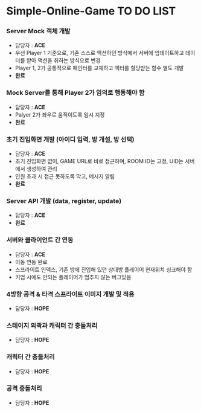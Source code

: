 # Simple-Online-Game TO DO LIST

### Server Mock 객체 개발
- 담당자 : **ACE**
- 우선 Player 1 기준으로, 기존 스스로 액션하던 방식에서 서버에 업데이트하고 데이터를 받아 액션을 취하는 방식으로 변경
- Player 1, 2가 공통적으로 페인터를 교체하고 액터를 할당받는 함수 별도 개발
- **완료**

### Mock Server를 통해 Player 2가 임의로 행동해야 함
- 담당자 : **ACE**
- Palyer 2가 좌우로 움직이도록 임시 지정
- **완료**

### 초기 진입화면 개발 (아이디 입력, 방 개설, 방 선택)
- 담당자 : **ACE**
- 초기 진입화면 없이, GAME URL로 바로 접근하며, ROOM ID는 고정, UID는 서버에서 생성하여 관리
- 인원 초과 시 접근 못하도록 막고, 메시지 알림
- **완료**

### Server API 개발 (data, register, update)
- 담당자 : **ACE**
- **완료**

### 서버와 클라이언트 간 연동
- 담당자 : **ACE**
- 이동 연동 완료
- 스프라이트 인덱스, 기존 방에 진입해 있던 상대방 플레이어 현재위치 싱크해야 함
- 키업 시에도 안되는 플레이어가 멈추지 않는 버그있음

### 4방향 공격 & 타격 스프라이트 이미지 개발 및 적용
- 담당자 : **HOPE**

### 스테이지 외곽과 캐릭터 간 충돌처리
- 담당자 : **HOPE**

### 캐릭터 간 충돌처리
- 담당자 : **HOPE**

### 공격 충돌처리
- 담당자 : **HOPE**
